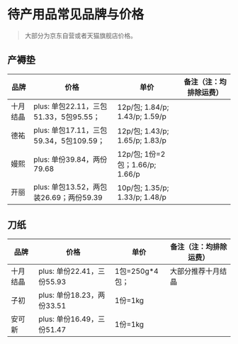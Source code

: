 # 待产用品常见品牌与价格

> 大部分为京东自营或者天猫旗舰店价格。

## 产褥垫

| 品牌     | 价格                                    | 单价                            | 备注（注：均排除运费） |
| -------- | --------------------------------------- | ------------------------------- | ---------------------- |
| 十月结晶 | plus: 单包22.11，三包51.33，5包95.55；  | 12p/包; 1.84/p; 1.43/p; 1.59/p  |                        |
| 德祐     | plus: 单包17.11，三包59.34，5包109.59； | 12p/包; 1.43/p; 1.65/p; 1.83/p  |                        |
| 嫚熙     | plus: 单份39.84，两份79.68              | 12p/包; 1份=2包；1.66/p; 1.66/p |                        |
| 开丽     | plus: 单包13.52，两包装26.69；两份59.39 | 10p/包; 1.35/p; 1.33/p; 1.48/p  |                        |

## 刀纸

| 品牌 | 价格 | 单价 | 备注（注：均排除运费） |
| ---- | ---- | ---- | ---------------------- |
| 十月结晶 | plus: 单份22.41，三份55.93 | 1包=250g*4包； | 大部分推荐十月结晶 |
| 子初     | plus: 单份18.23，两份33.51 | 1份=1kg        |                    |
| 安可新   | plus: 单份16.49，三份51.47 | 1份=1kg        |                    |